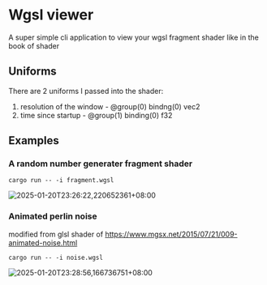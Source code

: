 # Wgsl viewer
A super simple cli application to view your wgsl fragment shader like in the book of shader

## Uniforms
There are 2 uniforms I passed into the shader:
1)  resolution of the window - @group(0) bindng(0) vec2<f32>
2)  time since startup - @group(1) binding(0) f32

## Examples
### A random number generater fragment shader
```
cargo run -- -i fragment.wgsl
```
![2025-01-20T23:26:22,220652361+08:00](https://github.com/user-attachments/assets/07bc6337-8eac-4637-a518-1457efdbb1a0)



### Animated perlin noise
modified from glsl shader of https://www.mgsx.net/2015/07/21/009-animated-noise.html
```
cargo run -- -i noise.wgsl
```
![2025-01-20T23:28:56,166736751+08:00](https://github.com/user-attachments/assets/69532661-cbc6-4e1a-83b5-a5027b408fc5)
